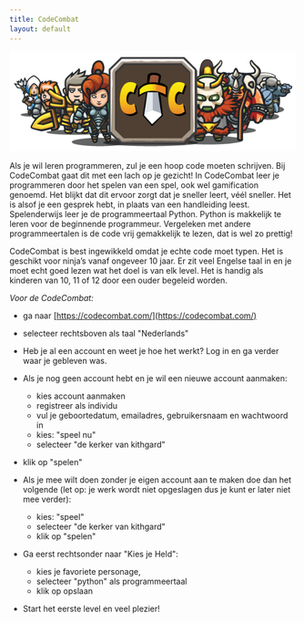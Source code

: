 ```yaml
---
title: CodeCombat
layout: default
---
```

![CodeCombat](/static/img/CodeCombatGroot.png)

Als je wil leren programmeren, zul je een hoop code moeten schrijven. Bij CodeCombat gaat dit met een lach op je gezicht! In CodeCombat leer je programmeren door het spelen van een spel, ook wel gamification genoemd. Het blijkt dat dit ervoor zorgt dat je sneller leert, véél sneller. Het is alsof je een gesprek hebt, in plaats van een handleiding leest. Spelenderwijs leer je de programmeertaal Python. Python is makkelijk te leren voor de beginnende programmeur. Vergeleken met andere programmeertalen is de code vrij gemakkelijk te lezen, dat is wel zo prettig!

CodeCombat is best ingewikkeld omdat je echte code moet typen. Het is geschikt voor ninja’s vanaf ongeveer 10 jaar. Er zit veel Engelse taal in en je moet echt goed lezen wat het doel is van elk level. Het is handig als kinderen van 10, 11 of 12 door een ouder begeleid worden.

*Voor de CodeCombat:*

- ga naar [https://codecombat.com/](https://codecombat.com/)
- selecteer rechtsboven als taal "Nederlands"
- Heb je al een account en weet je hoe het werkt? Log in en ga verder waar je gebleven was.
- Als je nog geen account hebt en je wil een nieuwe account aanmaken:
    - kies account aanmaken
    - registreer als individu
    - vul je geboortedatum, emailadres, gebruikersnaam en wachtwoord in
    - kies: "speel nu"
    - selecteer "de kerker van kithgard"
- klik op "spelen"

- Als je mee wilt doen zonder je eigen account aan te maken doe dan het volgende (let op: je werk wordt niet opgeslagen dus je kunt er later niet mee verder):
    - kies: "speel"
    - selecteer "de kerker van kithgard"
    - klik op "spelen"

- Ga eerst rechtsonder naar "Kies je Held":
    - kies je favoriete personage,
    - selecteer "python" als programmeertaal
    - klik op opslaan

- Start het eerste level en veel plezier!
